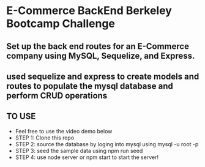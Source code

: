 # E-Commerce BackEnd Berkeley Bootcamp Challenge

## Set up the back end routes for an E-Commerce company using MySQL, Sequelize, and Express.

## used sequelize and express to create models and routes to populate the mysql database and perform CRUD operations

## TO USE
* Feel free to use the video demo below
* STEP 1: Clone this repo
* STEP 2: source the database by loging into mysql using mysql -u root -p
* STEP 3: seed the sample data using npm run seed
* STEP 4: use node server or npm start to start the server!
